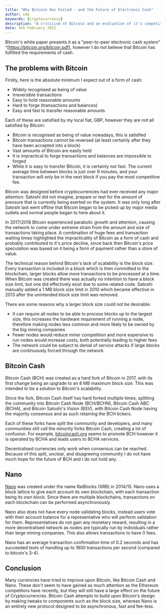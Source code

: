 ```yaml
---
title: "Why Bitcoin Has Failed - and the Future of Electronic Cash"
author: x4e
keywords: [cryptocurrency]
description: "A criticism of Bitcoin and an evaluation of it's competitors"
date: 4th February 2021
---
```


Bitcoin's white paper presents it as a "peer-to-peer electronic cash system" ^[<https://bitcoin.org/bitcoin.pdf>], however I do not believe that Bitcoin has fulfilled the requirements of cash.

## The problems with Bitcoin

Firstly, here is the absolute minimum I expect out of a form of cash:

* Widely recognised as being of value
* Irreversible transactions
* Easy to hold reasonable amounts
* Hard to forge (transactions and balances)
* Easy and fast to transfer reasonable amounts

Each of these are satisfied by my local fiat, GBP, however they are not all satisfied by Bitcoin:

* Bitcoin is recognised as being of value nowadays, this is satisfied
* Bitcoin transactions cannot be reversed (at least certainly after they have been accepted into a block)
* Vast amounts of Bitcoin are easily held
* It is impractical to forge transactions and balances are impossible to forged
* While it is easy to transfer Bitcoin, it is certainly not fast. The current average time between blocks is just over 9 minutes, and your transaction will only be in the next block if you pay the most competitive fee.

Bitcoin was designed before cryptocurrencies had ever received any major attention: Satoshi did not imagine, prepare or test for the amount of pressure that is currently being exerted on the system. It was only long after Satoshi last went offline that Bitcoin began to be picked up by major media outlets and normal people began to here about it.

In 2017/2018 Bitcoin experienced parabolic growth and attention, causing the network to come under extreme strain from the amount and size of transactions taking place. A combination of huge fees and transaction waiting times highlighted the impracticality of Bitcoin as a form of cash and probably contributed to it's price decline, since back then Bitcoin's price speculation was based on it being a form of payment rather than a store of value.

The technical reason behind Bitcoin's lack of scalability is the block size. Every transaction is included in a block which is then committed to the blockchain, larger blocks allow more transactions to be processed at a time. When Bitcoin was created there was actually no intention to have a block size limit, but one did effectively exist due to some related code. Satoshi manually added a 1 MB block size limit in 2010 which became effective in 2013 after the unintended block size limit was removed.

There are some reasons why a larger block size could not be desirable:

* It can require all nodes to be able to process blocks up to the largest size, this increases the hardware requirement of running a node, therefore making nodes less common and more likely to be owned by the big mining companies
* Fewer nodes would reduce miner competition and more expensive to run nodes would increase costs, both potentially leading to higher fees
* The network could be subject to denial of service attacks if large blocks are continuously forced through the network


## Bitcoin Cash

Bitcoin Cash (BCH) was created as a hard fork of Bitcoin in 2017, with its first change being an upgrade to an 8 MB maximum block size. This was intended to be a solution to Bitcoin's scalability.

Since the fork, Bitcoin Cash itself has hard forked multiple times, splitting the community into Bitcoin Cash Node (BCH/BCHN), Bitcoin Cash ABC (BCHA), and Bitcoin Satoshi's Vision (BSV), with Bitcoin Cash Node having the majority consensus and as such retaining the BCH tickers. 

Each of these forks have split the community and developers, and many communities still call the minority forks Bitcoin Cash, creating a lot of confusion. For example, [bitcoincash.org](https://www.bitcoincash.org/) seems to promote BCH however it is operated by BCHA and leads users to BCHA services.

Decentralised currencies only work when consensus can be reached. Because of this split, unclear, and disagreeing community I do not have much hope for the future of BCH and I do not hold any.


## Nano

[Nano](https://nano.org) was created under the name RaiBlocks (XRB) in 2014/15. Nano uses a block lattice to give each account its own blockchain, with each transaction being its own block. Since there are multiple blockchains, transactions on each blockchain can be performed asynchronously. 

Nano also does not have every node validating blocks, instead users vote with their account balance for a representative who will perform validation for them. Representatives do not gain any monetary reward, resulting in a more decentralised network as nodes are typically run by individuals rather than large mining companies. This also allows transactions to have 0 fees.

Nano has an average transaction confirmation time of 0.2 seconds and has succeeded tests of handling up to 1800 transactions per second (compared to bitcoin's 3-4).


## Conclusion

Many currencies have tried to improve upon Bitcoin, like Bitcoin Cash and Nano. These don't seem to have gained as much attention as the Ethereum competitors have recently, but they will still have a large effect on the future of Cryptocurrencies. Bitcoin Cash attempts to build upon Bitcoin's design by making tweaks to components such as the block size, whereas Nano is an entirely new protocol designed to be asynchronous, fast and fee-less.
